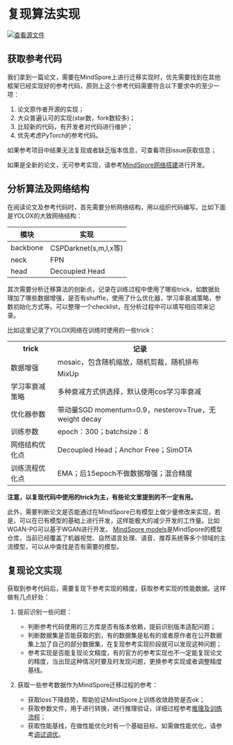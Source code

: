 # 复现算法实现

[![查看源文件](https://mindspore-website.obs.cn-north-4.myhuaweicloud.com/website-images/r2.3/resource/_static/logo_source.svg)](https://gitee.com/mindspore/docs/blob/r2.3/docs/mindspore/source_zh_cn/migration_guide/reproducing_algorithm.md)

## 获取参考代码

我们拿到一篇论文，需要在MindSpore上进行迁移实现时，优先需要找到在其他框架已经实现好的参考代码，原则上这个参考代码需要符合以下要求中的至少一项：

1. 论文原作者开源的实现；
2. 大众普遍认可的实现(star数，fork数较多)；
3. 比较新的代码，有开发者对代码进行维护；
4. 优先考虑PyTorch的参考代码。

如果参考项目中结果无法复现或者缺乏版本信息，可查看项目issue获取信息；

如果是全新的论文，无可参考实现，请参考[MindSpore网络搭建](https://www.mindspore.cn/docs/zh-CN/r2.3/migration_guide/model_development/model_development.html)进行开发。

## 分析算法及网络结构

在阅读论文及参考代码时，首先需要分析网络结构，用以组织代码编写。比如下面是YOLOX的大致网络结构：

| 模块 | 实现 |
| ---- | ---- |
| backbone | CSPDarknet(s,m,l,x等) |
| neck | FPN |
| head | Decoupled Head |

其次需要分析迁移算法的创新点，记录在训练过程中使用了哪些trick，如数据处理加了哪些数据增强，是否有shuffle，使用了什么优化器，学习率衰减策略，参数初始化方式等。可以整理一个checklist，在分析过程中可以填写相应项来记录。

比如这里记录了YOLOX网络在训练时使用的一些trick：

<table>
    <tr>
        <th>trick</th>
        <th>记录</th>
   </tr>
    <tr>
        <td rowspan="2">数据增强</td>
        <td >mosaic，包含随机缩放，随机剪裁，随机排布 </td>
    </tr>
    <tr>
        <td >MixUp</td>
    </tr>
    <tr>
        <td >学习率衰减策略</td>
        <td >多种衰减方式供选择，默认使用cos学习率衰减</td>
    </tr>
    <tr>
        <td >优化器参数</td>
        <td >带动量SGD momentum=0.9，nesterov=True，无weight decay</td>
    </tr>
    <tr>
        <td >训练参数</td>
        <td >epoch：300；batchsize：8</td>
    </tr>
    <tr>
        <td >网络结构优化点</td>
        <td >Decoupled Head；Anchor Free；SimOTA</td>
    </tr>
    <tr>
        <td >训练流程优化点</td>
        <td >EMA；后15epoch不做数据增强；混合精度</td>
    </tr>
</table>

**注意，以复现代码中使用的trick为主，有些论文里提到的不一定有用。**

此外，需要判断论文是否能通过在MindSpore已有模型上做少量修改来实现，若是，可以在已有模型的基础上进行开发，这样能极大的减少开发的工作量。比如WGAN-PG可以基于WGAN进行开发。
[MindSpore models](https://gitee.com/mindspore/models)是MindSpore的模型仓库，当前已经覆盖了机器视觉、自然语言处理、语音、推荐系统等多个领域的主流模型，可以从中查找是否有需要的模型。

## 复现论文实现

获取到参考代码后，需要复现下参考实现的精度，获取参考实现的性能数据。这样做有几点好处：

1. 提前识别一些问题：

    - 判断参考代码使用的三方库是否有版本依赖，提前识别版本适配问题；
    - 判断数据集是否能获取的到，有的数据集是私有的或者原作者在公开数据集上加了自己的部分数据集，在复现参考实现阶段就可以发现这种问题；
    - 参考实现是否能复现论文精度，有的官方的参考实现也不一定能复现论文的精度，当出现这种情况时要及时发现问题，更换参考实现或者调整精度基线。

3. 获取一些参考数据作为MindSpore迁移过程的参考：

    - 获取loss下降趋势，帮助验证MindSpore上训练收敛趋势是否ok；
    - 获取参数文件，用于进行转换，进行推理验证，详细过程参考[推理及训练流程](https://www.mindspore.cn/docs/zh-CN/r2.3/migration_guide/model_development/training_and_evaluation.html)；
    - 获取性能基线，在做性能优化时有一个基础目标，如需做性能优化，请参考[调试调优](https://www.mindspore.cn/docs/zh-CN/r2.3/migration_guide/debug_and_tune.html)。
